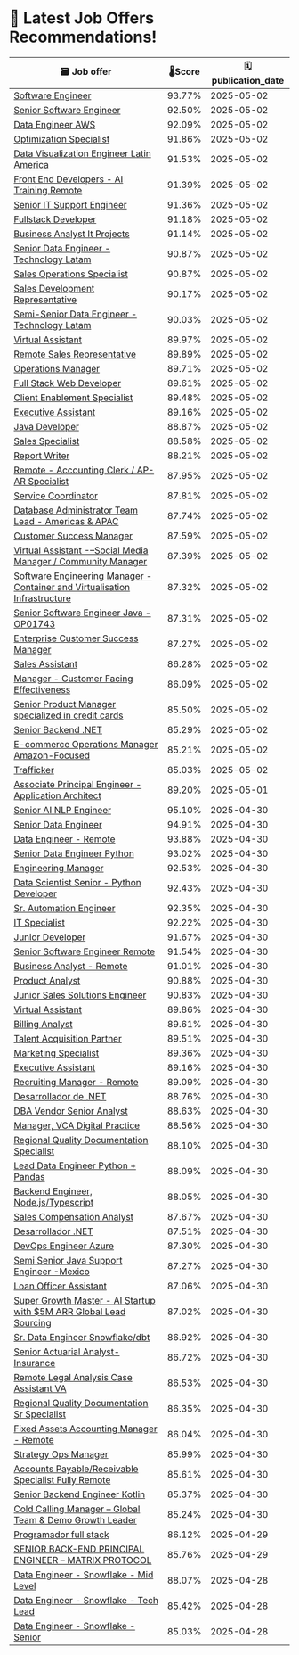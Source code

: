 # 🚀 Latest Job Offers Recommendations!
| 🗃️ **Job offer** | 🌡️**Score** | 🗓️ **publication_date** |
|---|---|---|
| [Software Engineer](https://co.linkedin.com/jobs/view/software-engineer-at-tesote-4204441915) | 93.77% | 2025-05-02 |
| [Senior Software Engineer](https://co.linkedin.com/jobs/view/senior-software-engineer-at-csg-4120737148) | 92.50% | 2025-05-02 |
| [Data Engineer AWS](https://co.linkedin.com/jobs/view/data-engineer-aws-at-qibit-4221287470) | 92.09% | 2025-05-02 |
| [Optimization Specialist](https://co.linkedin.com/jobs/view/optimization-specialist-at-emma-of-torre-4220235383) | 91.86% | 2025-05-02 |
| [Data Visualization Engineer Latin America](https://co.linkedin.com/jobs/view/data-visualization-engineer-latin-america-at-cuesta-partners-4221793576) | 91.53% | 2025-05-02 |
| [Front End Developers - AI Training Remote](https://co.linkedin.com/jobs/view/front-end-developers-ai-training-remote-at-braintrust-4220213173) | 91.39% | 2025-05-02 |
| [Senior IT Support Engineer](https://co.linkedin.com/jobs/view/senior-it-support-engineer-at-affinipay-4221365425) | 91.36% | 2025-05-02 |
| [Fullstack Developer](https://co.linkedin.com/jobs/view/fullstack-developer-at-sofia-sanjuan-4221366144) | 91.18% | 2025-05-02 |
| [Business Analyst It Projects](https://co.linkedin.com/jobs/view/business-analyst-it-projects-at-camila-gonzalez-4221372398) | 91.14% | 2025-05-02 |
| [Senior Data Engineer - Technology Latam](https://co.linkedin.com/jobs/view/senior-data-engineer-technology-latam-at-truelogic-software-4221740805) | 90.87% | 2025-05-02 |
| [Sales Operations Specialist](https://co.linkedin.com/jobs/view/sales-operations-specialist-at-aspenview-technology-partners-4220232899) | 90.87% | 2025-05-02 |
| [Sales Development Representative](https://co.linkedin.com/jobs/view/sales-development-representative-at-hired-remoteli-4221479153) | 90.17% | 2025-05-02 |
| [Semi-Senior Data Engineer - Technology Latam](https://co.linkedin.com/jobs/view/semi-senior-data-engineer-technology-latam-at-truelogic-software-4221742561) | 90.03% | 2025-05-02 |
| [Virtual Assistant](https://co.linkedin.com/jobs/view/virtual-assistant-at-the-a-career-4221765115) | 89.97% | 2025-05-02 |
| [Remote Sales Representative](https://co.linkedin.com/jobs/view/remote-sales-representative-at-ventes-recruiting-4221402916) | 89.89% | 2025-05-02 |
| [Operations Manager](https://co.linkedin.com/jobs/view/operations-manager-at-remote-legal-staff-4220797921) | 89.71% | 2025-05-02 |
| [Full Stack Web Developer](https://co.linkedin.com/jobs/view/full-stack-web-developer-at-conservation-south-africa-4221024338) | 89.61% | 2025-05-02 |
| [Client Enablement Specialist](https://co.linkedin.com/jobs/view/client-enablement-specialist-at-pencil-%E2%9C%8F%EF%B8%8F-4221273782) | 89.48% | 2025-05-02 |
| [Executive Assistant](https://co.linkedin.com/jobs/view/executive-assistant-at-move-your-business-virtual-employment-agency-4221287205) | 89.16% | 2025-05-02 |
| [Java Developer](https://co.linkedin.com/jobs/view/java-developer-at-flexton-inc-4220463091) | 88.87% | 2025-05-02 |
| [Sales Specialist](https://co.linkedin.com/jobs/view/sales-specialist-at-workbetternow-4221391755) | 88.58% | 2025-05-02 |
| [Report Writer](https://co.linkedin.com/jobs/view/report-writer-at-launchpad-technologies-inc-4143871688) | 88.21% | 2025-05-02 |
| [Remote - Accounting Clerk / AP-AR Specialist](https://co.linkedin.com/jobs/view/remote-accounting-clerk-ap-ar-specialist-at-rtm-connect-by-betterwho-4221383561) | 87.95% | 2025-05-02 |
| [Service Coordinator](https://co.linkedin.com/jobs/view/service-coordinator-at-la-cuisine-international-4220220778) | 87.81% | 2025-05-02 |
| [Database Administrator Team Lead - Americas & APAC](https://co.linkedin.com/jobs/view/database-administrator-team-lead-americas-apac-at-stonex-group-inc-4184939303) | 87.74% | 2025-05-02 |
| [Customer Success Manager](https://co.linkedin.com/jobs/view/customer-success-manager-at-cleafy-4221032728) | 87.59% | 2025-05-02 |
| [Virtual Assistant -–Social Media Manager / Community Manager](https://co.linkedin.com/jobs/view/virtual-assistant-%E2%80%93social-media-manager-community-manager-at-we-clone-you-4220215336) | 87.39% | 2025-05-02 |
| [Software Engineering Manager - Container and Virtualisation Infrastructure](https://co.linkedin.com/jobs/view/software-engineering-manager-container-and-virtualisation-infrastructure-at-canonical-4221092763) | 87.32% | 2025-05-02 |
| [Senior Software Engineer Java - OP01743](https://co.linkedin.com/jobs/view/senior-software-engineer-java-op01743-at-dev-pro-4221341638) | 87.31% | 2025-05-02 |
| [Enterprise Customer Success Manager](https://co.linkedin.com/jobs/view/enterprise-customer-success-manager-at-canonical-4221090885) | 87.27% | 2025-05-02 |
| [Sales Assistant](https://co.linkedin.com/jobs/view/sales-assistant-at-hired-remoteli-4221449894) | 86.28% | 2025-05-02 |
| [Manager - Customer Facing Effectiveness](https://co.linkedin.com/jobs/view/manager-customer-facing-effectiveness-at-sanofi-4220343150) | 86.09% | 2025-05-02 |
| [Senior Product Manager specialized in credit cards](https://co.linkedin.com/jobs/view/senior-product-manager-specialized-in-credit-cards-at-blossom-4221745207) | 85.50% | 2025-05-02 |
| [Senior Backend .NET](https://co.linkedin.com/jobs/view/senior-backend-net-at-betterway-devs-4221276649) | 85.29% | 2025-05-02 |
| [E-commerce Operations Manager Amazon-Focused](https://co.linkedin.com/jobs/view/e-commerce-operations-manager-amazon-focused-at-hustler-marketing-4221051404) | 85.21% | 2025-05-02 |
| [Trafficker](https://co.linkedin.com/jobs/view/trafficker-at-rehire-4221346393) | 85.03% | 2025-05-02 |
| [Associate Principal Engineer - Application Architect](https://co.linkedin.com/jobs/view/associate-principal-engineer-application-architect-at-nagarro-4220933663) | 89.20% | 2025-05-01 |
| [Senior AI NLP Engineer](https://co.linkedin.com/jobs/view/senior-ai-nlp-engineer-at-parser-4219698350) | 95.10% | 2025-04-30 |
| [Senior Data Engineer](https://co.linkedin.com/jobs/view/senior-data-engineer-at-sparq-4218026463) | 94.91% | 2025-04-30 |
| [Data Engineer - Remote](https://co.linkedin.com/jobs/view/data-engineer-remote-at-indi-staffing-services-4219834605) | 93.88% | 2025-04-30 |
| [Senior Data Engineer Python](https://co.linkedin.com/jobs/view/senior-data-engineer-python-at-exadel-4219405210) | 93.02% | 2025-04-30 |
| [Engineering Manager](https://co.linkedin.com/jobs/view/engineering-manager-at-zoe-financial-4218241322) | 92.53% | 2025-04-30 |
| [Data Scientist Senior - Python Developer](https://co.linkedin.com/jobs/view/data-scientist-senior-python-developer-at-csg-4108990041) | 92.43% | 2025-04-30 |
| [Sr. Automation Engineer](https://co.linkedin.com/jobs/view/sr-automation-engineer-at-ss-c-technologies-4219397674) | 92.35% | 2025-04-30 |
| [IT Specialist](https://co.linkedin.com/jobs/view/it-specialist-at-solvo-global-4218824882) | 92.22% | 2025-04-30 |
| [Junior Developer](https://co.linkedin.com/jobs/view/junior-developer-at-price-benowitz-llp-4218879917) | 91.67% | 2025-04-30 |
| [Senior Software Engineer Remote](https://co.linkedin.com/jobs/view/senior-software-engineer-remote-at-mindbody-4202899616) | 91.54% | 2025-04-30 |
| [Business Analyst - Remote](https://co.linkedin.com/jobs/view/business-analyst-remote-at-indi-staffing-services-4219801348) | 91.01% | 2025-04-30 |
| [Product Analyst](https://co.linkedin.com/jobs/view/product-analyst-at-capgemini-4219894768) | 90.88% | 2025-04-30 |
| [Junior Sales Solutions Engineer](https://co.linkedin.com/jobs/view/junior-sales-solutions-engineer-at-acronis-4167366291) | 90.83% | 2025-04-30 |
| [Virtual Assistant](https://co.linkedin.com/jobs/view/virtual-assistant-at-bold-business-4219405109) | 89.86% | 2025-04-30 |
| [Billing Analyst](https://co.linkedin.com/jobs/view/billing-analyst-at-zoe-financial-4219444910) | 89.61% | 2025-04-30 |
| [Talent Acquisition Partner](https://co.linkedin.com/jobs/view/talent-acquisition-partner-at-groupm-4219204129) | 89.51% | 2025-04-30 |
| [Marketing Specialist](https://co.linkedin.com/jobs/view/marketing-specialist-at-sourcy-inc-4219670789) | 89.36% | 2025-04-30 |
| [Executive Assistant](https://co.linkedin.com/jobs/view/executive-assistant-at-talentfuze-4217789330) | 89.16% | 2025-04-30 |
| [Recruiting Manager - Remote](https://co.linkedin.com/jobs/view/recruiting-manager-remote-at-indi-staffing-services-4219863831) | 89.09% | 2025-04-30 |
| [Desarrollador de .NET](https://co.linkedin.com/jobs/view/desarrollador-de-net-at-cpim-colombia-hr-4219898597) | 88.76% | 2025-04-30 |
| [DBA Vendor Senior Analyst](https://co.linkedin.com/jobs/view/dba-vendor-senior-analyst-at-unisys-4218852972) | 88.63% | 2025-04-30 |
| [Manager, VCA Digital Practice](https://co.linkedin.com/jobs/view/manager-vca-digital-practice-at-visa-4204499394) | 88.56% | 2025-04-30 |
| [Regional Quality Documentation Specialist](https://co.linkedin.com/jobs/view/regional-quality-documentation-specialist-at-sanofi-4191854448) | 88.10% | 2025-04-30 |
| [Lead Data Engineer Python + Pandas](https://co.linkedin.com/jobs/view/lead-data-engineer-python-%2B-pandas-at-exadel-4219400497) | 88.09% | 2025-04-30 |
| [Backend Engineer, Node.js/Typescript](https://co.linkedin.com/jobs/view/backend-engineer-node-js-typescript-at-deel-4215163766) | 88.05% | 2025-04-30 |
| [Sales Compensation Analyst](https://co.linkedin.com/jobs/view/sales-compensation-analyst-at-deel-4218047232) | 87.67% | 2025-04-30 |
| [Desarrollador .NET](https://co.linkedin.com/jobs/view/desarrollador-net-at-codingit-4219867986) | 87.51% | 2025-04-30 |
| [DevOps Engineer Azure](https://co.linkedin.com/jobs/view/devops-engineer-azure-at-deel-4218573994) | 87.30% | 2025-04-30 |
| [Semi Senior Java Support Engineer -Mexico](https://co.linkedin.com/jobs/view/semi-senior-java-support-engineer-mexico-at-procalidad-analytics-4218087774) | 87.27% | 2025-04-30 |
| [Loan Officer Assistant](https://co.linkedin.com/jobs/view/loan-officer-assistant-at-connext-4212845584) | 87.06% | 2025-04-30 |
| [Super Growth Master - AI Startup with $5M ARR Global Lead Sourcing](https://co.linkedin.com/jobs/view/super-growth-master-ai-startup-with-%245m-arr-global-lead-sourcing-at-lotus-interworks-4218337754) | 87.02% | 2025-04-30 |
| [Sr. Data Engineer Snowflake/dbt](https://co.linkedin.com/jobs/view/sr-data-engineer-snowflake-dbt-at-sparq-4218029964) | 86.92% | 2025-04-30 |
| [Senior Actuarial Analyst-Insurance](https://co.linkedin.com/jobs/view/senior-actuarial-analyst-insurance-at-capgemini-4218874932) | 86.72% | 2025-04-30 |
| [Remote Legal Analysis Case Assistant VA](https://co.linkedin.com/jobs/view/remote-legal-analysis-case-assistant-va-at-the-united-firm-la-liga-defensora-apc-4218864703) | 86.53% | 2025-04-30 |
| [Regional Quality Documentation Sr Specialist](https://co.linkedin.com/jobs/view/regional-quality-documentation-sr-specialist-at-sanofi-4191857254) | 86.35% | 2025-04-30 |
| [Fixed Assets Accounting Manager - Remote](https://co.linkedin.com/jobs/view/fixed-assets-accounting-manager-remote-at-concentrix-4218868040) | 86.04% | 2025-04-30 |
| [Strategy Ops Manager](https://co.linkedin.com/jobs/view/strategy-ops-manager-at-influur-4218290517) | 85.99% | 2025-04-30 |
| [Accounts Payable/Receivable Specialist Fully Remote](https://co.linkedin.com/jobs/view/accounts-payable-receivable-specialist-fully-remote-at-remote-people-4219495942) | 85.61% | 2025-04-30 |
| [Senior Backend Engineer Kotlin](https://co.linkedin.com/jobs/view/senior-backend-engineer-kotlin-at-parser-4219680790) | 85.37% | 2025-04-30 |
| [Cold Calling Manager – Global Team & Demo Growth Leader](https://co.linkedin.com/jobs/view/cold-calling-manager-%E2%80%93-global-team-demo-growth-leader-at-lotus-interworks-4218331505) | 85.24% | 2025-04-30 |
| [Programador full stack](https://co.linkedin.com/jobs/view/programador-full-stack-at-gft-technologies-4218225081) | 86.12% | 2025-04-29 |
| [SENIOR BACK-END PRINCIPAL ENGINEER – MATRIX PROTOCOL](https://co.linkedin.com/jobs/view/senior-back-end-principal-engineer-%E2%80%93-matrix-protocol-at-svitla-systems-inc-4219394740) | 85.76% | 2025-04-29 |
| [Data Engineer - Snowflake - Mid Level](https://co.linkedin.com/jobs/view/data-engineer-snowflake-mid-level-at-lumenalta-4216609018) | 88.07% | 2025-04-28 |
| [Data Engineer - Snowflake - Tech Lead](https://co.linkedin.com/jobs/view/data-engineer-snowflake-tech-lead-at-lumenalta-4216609253) | 85.42% | 2025-04-28 |
| [Data Engineer - Snowflake - Senior](https://co.linkedin.com/jobs/view/data-engineer-snowflake-senior-at-lumenalta-4216601830) | 85.03% | 2025-04-28 |
